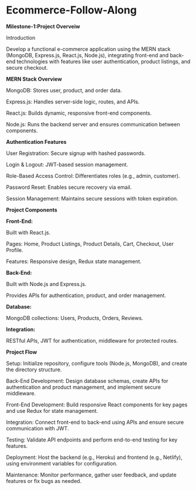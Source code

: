 # Ecommerce-Follow-Along 
**Milestone-1:Project Overveiw**

Introduction

Develop a functional e-commerce application using the MERN stack (MongoDB, Express.js, React.js, Node.js), integrating front-end and back-end technologies with features like user authentication, product listings, and secure checkout.

**MERN Stack Overview**

MongoDB: Stores user, product, and order data.

Express.js: Handles server-side logic, routes, and APIs.

React.js: Builds dynamic, responsive front-end components.

Node.js: Runs the backend server and ensures communication between components.

**Authentication Features**

User Registration: Secure signup with hashed passwords.

Login & Logout: JWT-based session management.

Role-Based Access Control: Differentiates roles (e.g., admin, customer).

Password Reset: Enables secure recovery via email.

Session Management: Maintains secure sessions with token expiration.

**Project Components**

**Front-End:**

Built with React.js.

Pages: Home, Product Listings, Product Details, Cart, Checkout, User Profile.

Features: Responsive design, Redux state management.

**Back-End:**

Built with Node.js and Express.js.

Provides APIs for authentication, product, and order management.

**Database:**

MongoDB collections: Users, Products, Orders, Reviews.

**Integration:**

RESTful APIs, JWT for authentication, middleware for protected routes.

**Project Flow**

Setup: Initialize repository, configure tools (Node.js, MongoDB), and create the directory structure.

Back-End Development: Design database schemas, create APIs for authentication and product management, and implement secure middleware.

Front-End Development: Build responsive React components for key pages and use Redux for state management.

Integration: Connect front-end to back-end using APIs and ensure secure communication with JWT.

Testing: Validate API endpoints and perform end-to-end testing for key features.

Deployment: Host the backend (e.g., Heroku) and frontend (e.g., Netlify), using environment variables for configuration.

Maintenance: Monitor performance, gather user feedback, and update features or fix bugs as needed.
